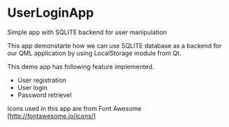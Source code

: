 # UserLoginApp
Simple app with SQLITE backend for user manipulation

This app demonstarte how we can use SQLITE database as a backend for our QML application by using LocalStorage module from Qt.

This demo app has following feature implemented.
* User registration
* User login
* Password retrievel

Icons used in this app are from Font Awesome [http://fontawesome.io/icons/]
